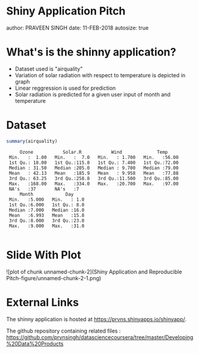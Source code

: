 Shiny Application Pitch
========================================================
author: PRAVEEN SINGH
date: 11-FEB-2018
autosize: true


What's is the shinny application?
========================================================
  
- Dataset used is "airquality"
- Variation of solar radiation with respect to temperature is depicted in graph
- Linear reggression is used for prediction
- Solar radiation is predicted for a given user input of month and temperature

Dataset
========================================================


```r
summary(airquality)
```

```
     Ozone           Solar.R           Wind             Temp      
 Min.   :  1.00   Min.   :  7.0   Min.   : 1.700   Min.   :56.00  
 1st Qu.: 18.00   1st Qu.:115.8   1st Qu.: 7.400   1st Qu.:72.00  
 Median : 31.50   Median :205.0   Median : 9.700   Median :79.00  
 Mean   : 42.13   Mean   :185.9   Mean   : 9.958   Mean   :77.88  
 3rd Qu.: 63.25   3rd Qu.:258.8   3rd Qu.:11.500   3rd Qu.:85.00  
 Max.   :168.00   Max.   :334.0   Max.   :20.700   Max.   :97.00  
 NA's   :37       NA's   :7                                       
     Month            Day      
 Min.   :5.000   Min.   : 1.0  
 1st Qu.:6.000   1st Qu.: 8.0  
 Median :7.000   Median :16.0  
 Mean   :6.993   Mean   :15.8  
 3rd Qu.:8.000   3rd Qu.:23.0  
 Max.   :9.000   Max.   :31.0  
                               
```

Slide With Plot
========================================================

![plot of chunk unnamed-chunk-2](Shiny Application and Reproducible Pitch-figure/unnamed-chunk-2-1.png)

External Links
=========================================================

The shinny application is hosted at
 <https://prvns.shinyapps.io/shinyapp/>.
 
 The github repository containing related files :
 <https://github.com/prvnsingh/datasciencecoursera/tree/master/Developing%20Data%20Products>
